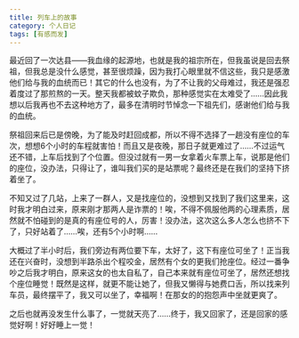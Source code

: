 ```yaml
---
title: 列车上的故事
category: 个人日记
tags: [有感而发]
---
```


最近回了一次达县——我血缘的起源地，也就是我的祖宗所在，但我虽说是回去祭祖，但我总是没什么感觉，甚至很烦躁，因为我打心眼里就不信这些，我只是感激他们给与我的血统而已！其它的什么也没有，为了不让我的父母难过，我还是强忍着度过了那煎熬的一天。整天我都被蚊子欺负，那种感觉实在太难受了……因此我想以后我再也不去这种地方了，最多在清明时节悼念一下祖先们，感谢他们给与我的血统。

祭祖回来后已是傍晚，为了能及时赶回成都，所以不得不选择了一趟没有座位的车次，想想6个小时的车程就害怕！而且又是夜晚，那日子就更难过了……不过运气还不错，上车后找到了个位置。但没过就有一男一女拿着火车票上车，说那是他们的座位，没办法，只得让了，谁叫我们买的是站票呢？最终还是在我们的坚持下挤着坐了。

不知又过了几站，上来了一群人，又是找座位的，没想到又找到了我们这里来，这时我才明白过来，原来刚才那两人是诈票的！唉，不得不佩服他两的心理素质，居然就不怕碰到的是真的有座位号的人，厉害！没办法，这次这么多人怎么也挤不下了，只好站着了……唉，还有5个小时啊……

大概过了半小时后，我们旁边有两位要下车，太好了，这下有座位可坐了！正当我还在兴奋时，没想到半路杀出个程咬金，居然有个女的更我们抢座位。经过一番争吵之后我才明白，原来这女的也太自私了，自己本来就有座位可坐了，居然还想找个座位睡觉！既然是这样，就更不能让她了，但我又懒得与她费口舌，所以找来列车员，最终摆平了，我又可以坐了，幸福啊！在那女的的抱怨声中坐就更爽了。

之后也就再没发生什么事了，一觉就天亮了……终于，我又回家了，还是回家的感觉好啊！好好睡上一觉！

